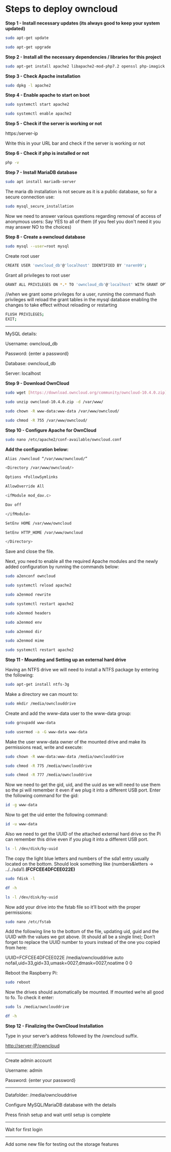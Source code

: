 # Steps to deploy owncloud

**Step 1 - Install necessary updates (its always good to keep your system updated)**

```bash
sudo apt-get update

sudo apt-get upgrade
```

**Step 2 - Install all the necessary dependencies / libraries for this project** 

```bash
sudo apt-get install apache2 libapache2-mod-php7.2 openssl php-imagick php7.2-common php7.2-curl php7.2-gd php7.2-imap php7.2-intl php7.2-json php7.2-ldap php7.2-mbstring php7.2-mysql php7.2-pgsql php-smbclient php-ssh2 php7.2-sqlite3 php7.2-xml php7.2-zip
```

**Step 3 - Check Apache installation**

```bash
sudo dpkg -l apache2
```

**Step 4 - Enable apache to start on boot**

```bash
sudo systemctl start apache2

sudo systemctl enable apache2
```

**Step 5 - Check if the server is working or not**

https:/server-ip

Write this in your URL bar and check if the server is working or not

**Step 6 - Check if php is installed or not**

```bash
php -v
```

**Step 7 - Install MariaDB database**

```bash
sudo apt install mariadb-server
```

The maria db installation is not secure as it is a public database, so for a secure connection use:

```bash
sudo mysql_secure_installation
```

Now we need to answer various questions regarding removal of access of anonymous users: Say YES to all of them (if you feel you don't need it you may answer NO to the choices)

**Step 8 - Create a owncloud database**

```bash
sudo mysql --user=root mysql
```

Create root user

```bash
CREATE USER 'owncloud_db'@'localhost' IDENTIFIED BY 'naren99';
```

Grant all privileges to root user

```bash
GRANT ALL PRIVILEGES ON *.* TO 'owncloud_db'@'localhost' WITH GRANT OPTION;
```

//when we grant some privileges for a user, running the command flush privileges will reload the grant tables in the mysql database enabling the changes to take effect without reloading or restarting

```bash
FLUSH PRIVILEGES;
EXIT;
```

---

MySQL details:

Username: owncloud_db

Password: {enter a password}

Database: owncloud_db

Server: localhost

**Step 9 - Download OwnCloud**

```bash
sudo wget [https://download.owncloud.org/community/owncloud-10.4.0.zip](https://download.owncloud.org/community/owncloud-10.4.0.zip)

sudo unzip owncloud-10.4.0.zip -d /var/www/

sudo chown -R www-data:www-data /var/www/owncloud/

sudo chmod -R 755 /var/www/owncloud/
```

**Step 10 - Configure Apache for OwnCloud**

```bash
sudo nano /etc/apache2/conf-available/owncloud.conf
```

**Add the configuration below:**

```bash
Alias /owncloud “/var/www/owncloud/”

<Directory /var/www/owncloud/>

Options +FollowSymlinks

AllowOverride All

<ifModule mod_dav.c>

Dav off

</ifModule>

SetEnv HOME /var/www/owncloud

SetEnv HTTP_HOME /var/www/owncloud

</Directory>
```

Save and close the file.

Next, you need to enable all the required Apache modules and the newly added configuration by running the commands below:

```bash
sudo a2enconf owncloud

sudo systemctl reload apache2

sudo a2enmod rewrite

sudo systemctl restart apache2

sudo a2enmod headers

sudo a2enmod env

sudo a2enmod dir

sudo a2enmod mime

sudo systemctl restart apache2
```

**Step 11 - Mounting and Setting up an external hard drive**

Having an NTFS drive we will need to install a NTFS package by entering the following:

```bash
sudo apt-get install ntfs-3g
```

Make a directory we can mount to:

```bash
sudo mkdir /media/ownclouddrive
```

Create and add the www-data user to the www-data group:

```bash
sudo groupadd www-data

sudo usermod -a -G www-data www-data
```

Make the user www-data owner of the mounted drive and make its permissions read, write and execute:

```bash
sudo chown -R www-data:www-data /media/ownclouddrive

sudo chmod -R 775 /media/ownclouddrive

sudo chmod -R 777 /media/ownclouddrive
```

Now we need to get the gid, uid, and the uuid as we will need to use them so the pi will remember it even if we plug it into a different USB port. Enter the following command for the gid:

```bash
id -g www-data
```

Now to get the uid enter the following command:

```bash
id -u www-data
```

Also we need to get the UUID of the attached external hard drive so the Pi can remember this drive even if you plug it into a different USB port.

```bash
ls -l /dev/disk/by-uuid
```

The copy the light blue letters and numbers of the sda1 entry usually located on the bottom. Should look something like (numbers&letters -> ../../sda1).**(FCFCEE4DFCEE022E)**

```bash
sudo fdisk -l

df -h

ls -l /dev/disk/by-uuid
```

Now add your drive into the fstab file so it’ll boot with the proper permissions:

```bash
sudo nano /etc/fstab
```

Add the following line to the bottom of the file, updating uid, guid and the UUID with the values we got above. (It should all be a single line); Don’t forget to replace the UUID number to yours instead of the one you copied from here:

UUID=FCFCEE4DFCEE022E /media/ownclouddrive auto nofail,uid=33,gid=33,umask=0027,dmask=0027,noatime 0 0

Reboot the Raspberry Pi:

```bash
sudo reboot
```

Now the drives should automatically be mounted. If mounted we’re all good to fo. To check it enter:

```bash
sudo ls /media/ownclouddrive

df -h
```

**Step 12 - Finalizing the OwnCloud Installation**

Type in your server’s address followed by the /owncloud suffix.

[http://server-IP/owncloud](http://server-ip/owncloud)

---

Create admin account

Username: admin

Password: {enter your password}

---

Datafolder: /media/ownclouddrive

Configure MySQL/MariaDB database with the details

Press finish setup and wait until setup is complete

---

Wait for first login

---

Add some new file for testing out the storage features
